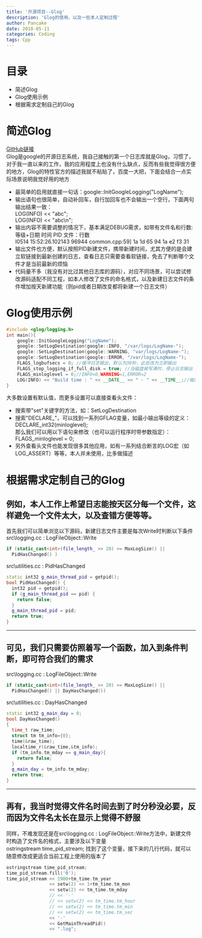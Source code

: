 ```yaml
---
title: '开源项目--Glog'
description: 'Glog的使用，以及一些本人定制过程'
author: Pancake
date: 2018-05-11
categories: Coding
tags: Cpp
---
```


# 目录
* 简述Glog
* Glog使用示例
* 根据需求定制自己的Glog


# 简述Glog
[GitHub链接](https://github.com/google/glog)  
Glog是google的开源日志系统，我自己接触的第一个日志库就是Glog，习惯了，对于我一直以来的工作，我的应用程度上也没有什么缺点，反而有些我觉得很方便的地方，Glog的特性官方的描述我就不粘贴了，百度一大把，下面会结合一点实际场景说明我觉好用的地方  
* 最简单的启用就直接一句话：google::InitGoogleLogging("LogName");
* 输出语句也很简单，自动补回车，自行加回车也不会输出一个空行，下面两句输出结果一致：  
    LOG(INFO) << "abc";  
    LOG(INFO) << "abc\n";
* 输出内容不需要调整的情况下，基本满足DEBUG需求，如带有文件名和行数:  
    等级+日期 时间 PID 文件：行数  
    I0514 15:52:26.102143 96944 common.cpp:59] 1a 1d 65 94 1a e2 f3 31
* 输出文件也方便，默认按照PID新建文件，携带新建时间，尤其方便的是会建立软链接到最新创建的日志，查看日志只需要查看软链接，免去了判断哪个文件才是当前最新的烦恼
* 代码量不多（我没有对比过其他日志库的源码），对应不同场景，可以尝试修改源码适配不同工程，如本人修改了文件的命名格式，以及新建日志文件的条件增加按天新建功能（则pid或者日期改变都将新建一个日志文件）

# Glog使用示例

```cpp
#include <glog/logging.h>
int main(){
    google::InitGoogleLogging("LogName");
    google::SetLogDestination(google::INFO, "/var/logs/LogName-");
    google::SetLogDestination(google::WARNING, "var/logs/LogName-");
    google::SetLogDestination(google::ERROR, "/var/logs/LogName-");
    FLAGS_logbufsecs = 0; //缓冲日志输出，默认为30秒，此处改为立即输出
    FLAGS_stop_logging_if_full_disk = true; //当磁盘被写满时，停止日志输出
    FLAGS_minloglevel = 0;//INFO=0,WARNING=1,ERROR=2 
    LOG(INFO) << "Build time : " << __DATE__ << " - " << __TIME__;//输出编译时间
}
```
大多数设置有默认值，而更多设置可以直接查看头文件：
* 搜索带"set"关键字的方法，如：SetLogDestination
* 搜索"DECLARE_"，可以找到一系列GFLAG变量，如最小输出等级的定义：  
    DECLARE_int32(minloglevel);  
    那么我们可以用以下语句来修改（也可以运行程序时带参数指定）：  
    FLAGS_minloglevel = 0;
* 另外查看头文件也能发现很多其他应用，如有一系列结合断言的LOG宏（如LOG_ASSERT）等等，本人并未使用，比多做描述

# 根据需求定制自己的Glog
## 例如，本人工作上希望日志能按天区分每一个文件，这样避免一个文件太大，以及查错方便等等。

首先我们可以简单浏览以下源码，新建日志文件主要是每次Write时判断以下条件  
src\logging.cc : LogFileObject::Write
```cpp
if (static_cast<int>(file_length_ >> 20) >= MaxLogSize() ||
  PidHasChanged() )
```
src\utilities.cc : PidHasChanged
```cpp
static int32 g_main_thread_pid = getpid();
bool PidHasChanged() {
  int32 pid = getpid();
  if (g_main_thread_pid == pid) {
    return false;
  }
  g_main_thread_pid = pid;
  return true;
}
```
---
## 可见，我们只需要仿照着写一个函数，加入到条件判断，即可符合我们的需求
src\logging.cc : LogFileObject::Write
```cpp
if (static_cast<int>(file_length_ >> 20) >= MaxLogSize() ||
  PidHasChanged() || DayHasChanged())
```
src\utilities.cc : DayHasChanged
```cpp
static int32 g_main_day = 0;
bool DayHasChanged()
{
  time_t raw_time;
  struct tm tm_info={0};
  time(&raw_time);
  localtime_r(&raw_time,&tm_info);
  if (tm_info.tm_mday == g_main_day){
    return false;
  }
  g_main_day = tm_info.tm_mday;
  return true;
}
```
---
## 再有，我当时觉得文件名时间去到了时分秒没必要，反而因为文件名太长在显示上觉得不舒服
同样，不难发现还是在src\logging.cc : LogFileObject::Write方法中，新建文件时构造了文件名的格式，主要涉及以下变量  
ostringstream time_pid_stream;
找到了这个变量，接下来的几行代码，就可以随意修改成更适合当前工程上使用的版本了
```cpp
ostringstream time_pid_stream;
time_pid_stream.fill('0');
time_pid_stream << 1900+tm_time.tm_year
                << setw(2) << 1+tm_time.tm_mon
                << setw(2) << tm_time.tm_mday
                // << '-'
                // << setw(2) << tm_time.tm_hour
                // << setw(2) << tm_time.tm_min
                // << setw(2) << tm_time.tm_sec
                << '-'
                << GetMainThreadPid()
                << ".log";
```
